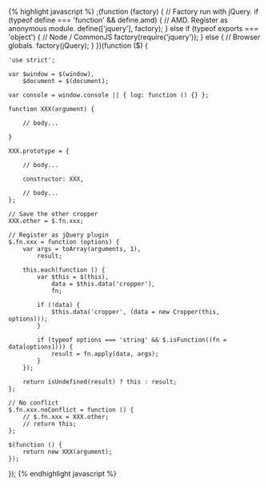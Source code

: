 {% highlight javascript %}
;(function (factory) {
	// Factory run with jQuery.
	if (typeof define === 'function' && define.amd) {
		// AMD. Register as anonymous module.
		define(['jquery'], factory);
	} else if (typeof exports === 'object') {
		// Node / CommonJS
		factory(require('jquery'));
	} else {
		// Browser globals.
		factory(jQuery);
	}
})(function ($) {

	'use strict';

	var $window = $(window),
		$document = $(document);

	var console = window.console || { log: function () {} };

	function XXX(argument) {

		// body...

	}

	XXX.prototype = {

		// body...

		constructor: XXX,

		// body...
	};

	// Save the other cropper
	XXX.other = $.fn.xxx;

	// Register as jQuery plugin
	$.fn.xxx = function (options) {
		var args = toArray(arguments, 1),
			result;

		this.each(function () {
			var $this = $(this),
				data = $this.data('cropper'),
				fn;

			if (!data) {
				$this.data('cropper', (data = new Cropper(this, options)));
			}

			if (typeof options === 'string' && $.isFunction((fn = data[options]))) {
				result = fn.apply(data, args);
			}
		});

		return isUndefined(result) ? this : result;
	};

	// No conflict
	$.fn.xxx.noConflict = function () {
		// $.fn.xxx = XXX.other;
		// return this;
	};

	$(function () {
		return new XXX(argument);
	});

});
{% endhighlight javascript %}